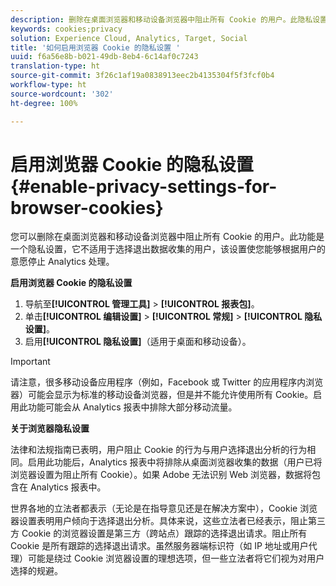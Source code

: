 ```yaml
---
description: 删除在桌面浏览器和移动设备浏览器中阻止所有 Cookie 的用户。此隐私设置不适用于选择退出 Analytics 数据收集的用户。
keywords: cookies;privacy
solution: Experience Cloud, Analytics, Target, Social
title: '如何启用浏览器 Cookie 的隐私设置 '
uuid: f6a56e8b-b021-49db-8eb4-6c14af0c7243
translation-type: ht
source-git-commit: 3f26c1af19a0838913eec2b4135304f5f3fcf0b4
workflow-type: ht
source-wordcount: '302'
ht-degree: 100%

---
```



# 启用浏览器 Cookie 的隐私设置{#enable-privacy-settings-for-browser-cookies}

您可以删除在桌面浏览器和移动设备浏览器中阻止所有 Cookie 的用户。此功能是一个隐私设置，它不适用于选择退出数据收集的用户，该设置使您能够根据用户的意愿停止 Analytics 处理。

**启用浏览器 Cookie 的隐私设置**

1. 导航至&#x200B;**[!UICONTROL 管理工具]** > **[!UICONTROL 报表包]**。
1. 单击&#x200B;**[!UICONTROL 编辑设置]** > **[!UICONTROL 常规]** > **[!UICONTROL 隐私设置]**。
1. 启用&#x200B;**[!UICONTROL 隐私设置]**（适用于桌面和移动设备）。

>[!IMPORTANT]
>
>请注意，很多移动设备应用程序（例如，Facebook 或 Twitter 的应用程序内浏览器）可能会显示为标准的移动设备浏览器，但是并不能允许使用所有 Cookie。启用此功能可能会从 Analytics 报表中排除大部分移动流量。

**关于浏览器隐私设置**

法律和法规指南已表明，用户阻止 Cookie 的行为与用户选择退出分析的行为相同。启用此功能后，Analytics 报表中将排除从桌面浏览器收集的数据（用户已将浏览器设置为阻止所有 Cookie）。如果 Adobe 无法识别 Web 浏览器，数据将包含在 Analytics 报表中。

世界各地的立法者都表示（无论是在指导意见还是在解决方案中），Cookie 浏览器设置表明用户倾向于选择退出分析。具体来说，这些立法者已经表示，阻止第三方 Cookie 的浏览器设置是第三方（跨站点）跟踪的选择退出请求。阻止所有 Cookie 是所有跟踪的选择退出请求。虽然服务器端标识符（如 IP 地址或用户代理）可能是绕过 Cookie 浏览器设置的理想选项，但一些立法者将它们视为对用户选择的规避。